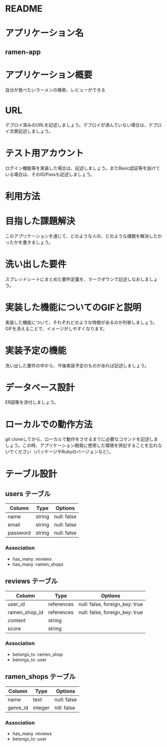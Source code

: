 # README

# アプリケーション名
## ramen-app
# アプリケーション概要 
自分が食べたいラーメンの検索、レビューができる
# URL
デプロイ済みのURLを記述しましょう。デプロイが済んでいない場合は、デプロイ次第記述しましょう。
# テスト用アカウント
ログイン機能等を実装した場合は、記述しましょう。またBasic認証等を設けている場合は、そのID/Passも記述しましょう。
# 利用方法

# 目指した課題解決
このアプリケーションを通じて、どのような人の、どのような課題を解決したかったかを書きましょう。
# 洗い出した要件
スプレッドシートにまとめた要件定義を、マークダウンで記述しなおしましょう。
# 実装した機能についてのGIFと説明
実装した機能について、それぞれどのような特徴があるのか列挙しましょう。GIFを添えることで、イメージがしやすくなります。
# 実装予定の機能
洗い出した要件の中から、今後実装予定のものがあれば記述しましょう。
# データベース設計
ER図等を添付しましょう。
# ローカルでの動作方法
git cloneしてから、ローカルで動作をさせるまでに必要なコマンドを記述しましょう。この時、アプリケーション開発に使用した環境を併記することを忘れないでください（パッケージやRubyのバージョンなど）。

# テーブル設計

## users テーブル

| Column   | Type   | Options     |
| -------- | ------ | ----------- |
| name     | string | null: false |
| email    | string | null: false |
| password | string | null: false |

### Association

- has_many :reviews
- has_many :ramen_shops


## reviews テーブル

| Column | Type   | Options     |
| ------ | ------ | ----------- |
| user_id | references | null: false, foreign_key: true |
| ramen_shop_id | references | null: false, foreign_key: true |
|content|string|
|score| string|

### Association

- belongs_to :ramen_shop
- belongs_to :user

## ramen_shops テーブル

| Column | Type       | Options                        |
| ------ | ---------- | ------------------------------ |
| name | text | null: false |
| genre_id | integer | nill: false |

### Association

- has_many :reviews
- belongs_to :user
